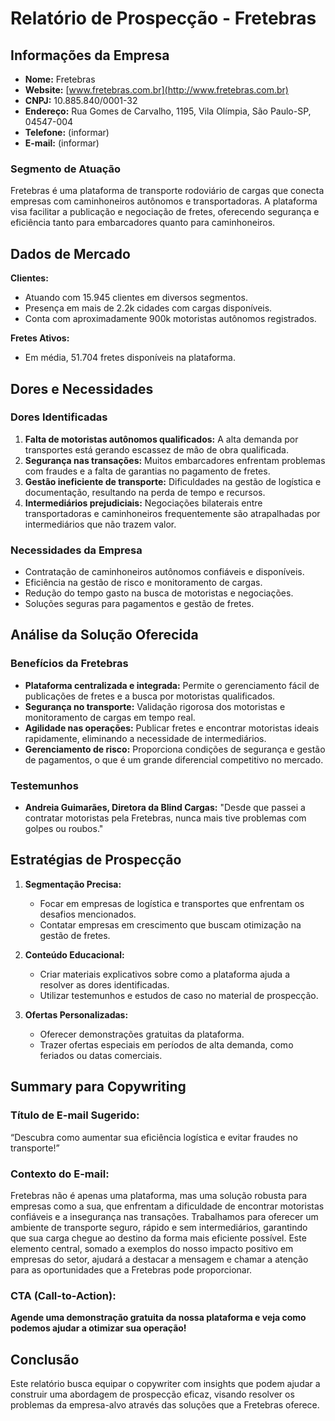 # Relatório de Prospecção - Fretebras

## Informações da Empresa
- **Nome:** Fretebras  
- **Website:** [www.fretebras.com.br](http://www.fretebras.com.br)  
- **CNPJ:** 10.885.840/0001-32  
- **Endereço:** Rua Gomes de Carvalho, 1195, Vila Olímpia, São Paulo-SP, 04547-004  
- **Telefone:** (informar)  
- **E-mail:** (informar)

### Segmento de Atuação
Fretebras é uma plataforma de transporte rodoviário de cargas que conecta empresas com caminhoneiros autônomos e transportadoras. A plataforma visa facilitar a publicação e negociação de fretes, oferecendo segurança e eficiência tanto para embarcadores quanto para caminhoneiros.

## Dados de Mercado
**Clientes:**  
- Atuando com 15.945 clientes em diversos segmentos.  
- Presença em mais de 2.2k cidades com cargas disponíveis.  
- Conta com aproximadamente 900k motoristas autônomos registrados.

**Fretes Ativos:**  
- Em média, 51.704 fretes disponíveis na plataforma.

## Dores e Necessidades
### Dores Identificadas
1. **Falta de motoristas autônomos qualificados:** A alta demanda por transportes está gerando escassez de mão de obra qualificada.
2. **Segurança nas transações:** Muitos embarcadores enfrentam problemas com fraudes e a falta de garantias no pagamento de fretes.
3. **Gestão ineficiente de transporte:** Dificuldades na gestão de logística e documentação, resultando na perda de tempo e recursos.
4. **Intermediários prejudiciais:** Negociações bilaterais entre transportadoras e caminhoneiros frequentemente são atrapalhadas por intermediários que não trazem valor.

### Necessidades da Empresa
- Contratação de caminhoneiros autônomos confiáveis e disponíveis.
- Eficiência na gestão de risco e monitoramento de cargas.
- Redução do tempo gasto na busca de motoristas e negociações.
- Soluções seguras para pagamentos e gestão de fretes.

## Análise da Solução Oferecida
### Benefícios da Fretebras
- **Plataforma centralizada e integrada:** Permite o gerenciamento fácil de publicações de fretes e a busca por motoristas qualificados.
- **Segurança no transporte:** Validação rigorosa dos motoristas e monitoramento de cargas em tempo real.
- **Agilidade nas operações:** Publicar fretes e encontrar motoristas ideais rapidamente, eliminando a necessidade de intermediários.
- **Gerenciamento de risco:** Proporciona condições de segurança e gestão de pagamentos, o que é um grande diferencial competitivo no mercado.

### Testemunhos
- **Andreia Guimarães, Diretora da Blind Cargas:** "Desde que passei a contratar motoristas pela Fretebras, nunca mais tive problemas com golpes ou roubos."

## Estratégias de Prospecção
1. **Segmentação Precisa:** 
   - Focar em empresas de logística e transportes que enfrentam os desafios mencionados.
   - Contatar empresas em crescimento que buscam otimização na gestão de fretes.

2. **Conteúdo Educacional:**
   - Criar materiais explicativos sobre como a plataforma ajuda a resolver as dores identificadas.
   - Utilizar testemunhos e estudos de caso no material de prospecção.

3. **Ofertas Personalizadas:**
   - Oferecer demonstrações gratuitas da plataforma.
   - Trazer ofertas especiais em períodos de alta demanda, como feriados ou datas comerciais.

## Summary para Copywriting
### Título de E-mail Sugerido:
“Descubra como aumentar sua eficiência logística e evitar fraudes no transporte!”

### Contexto do E-mail:
Fretebras não é apenas uma plataforma, mas uma solução robusta para empresas como a sua, que enfrentam a dificuldade de encontrar motoristas confiáveis e a insegurança nas transações. Trabalhamos para oferecer um ambiente de transporte seguro, rápido e sem intermediários, garantindo que sua carga chegue ao destino da forma mais eficiente possível. Este elemento central, somado a exemplos do nosso impacto positivo em empresas do setor, ajudará a destacar a mensagem e chamar a atenção para as oportunidades que a Fretebras pode proporcionar.

### CTA (Call-to-Action):
**Agende uma demonstração gratuita da nossa plataforma e veja como podemos ajudar a otimizar sua operação!**

## Conclusão
Este relatório busca equipar o copywriter com insights que podem ajudar a construir uma abordagem de prospecção eficaz, visando resolver os problemas da empresa-alvo através das soluções que a Fretebras oferece.